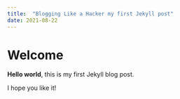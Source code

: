 ```yaml
---
title:  "Blogging Like a Hacker my first Jekyll post"
date: 2021-08-22
---
```


# Welcome

**Hello world**, this is my first Jekyll blog post.

I hope you like it!
